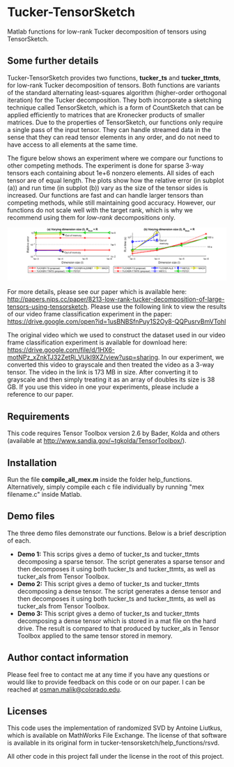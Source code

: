 # Tucker-TensorSketch
Matlab functions for low-rank Tucker decomposition of tensors using TensorSketch.

## Some further details
Tucker-TensorSketch provides two functions, **tucker_ts** and **tucker_ttmts**, for low-rank Tucker decomposition of tensors. Both functions are variants of the standard alternating least-squares algorithm (higher-order orthogonal iteration) for the Tucker decomposition. They both incorporate a sketching technique called TensorSketch, which is a form of CountSketch that can be applied efficiently to matrices that are Kronecker products of smaller matrices. Due to the properties of TensorSketch, our functions only require a single pass of the input tensor. They can handle streamed data in the sense that they can read tensor elements in any order, and do not need to have access to all elements at the same time.

The figure below shows an experiment where we compare our functions to other competing methods. The experiment is done for sparse 3-way tensors each containing about 1e+6 nonzero elements. All sides of each tensor are of equal length. The plots show how the relative error (in subplot (a)) and run time (in subplot (b)) vary as the size of the tensor sides is increased. Our functions are fast and can handle larger tensors than competing methods, while still maintaining good accuracy. However, our functions do not scale well with the target rank, which is why we recommend using them for *low-rank* decompositions only.

![Experiment results](Experiment2Fig1.png)

For more details, please see our paper which is available here: http://papers.nips.cc/paper/8213-low-rank-tucker-decomposition-of-large-tensors-using-tensorsketch. Please use the following link to view the results of our video frame classification experiment in the paper: https://drive.google.com/open?id=1usBNBSfnPuy1S2Oy8-QQPusrvBmVTohl

The original video which we used to construct the dataset used in our video frame classification experiment is available for download here: https://drive.google.com/file/d/1HX6-motNPz_xZnkTJ32ZetRj_VUkI9XZ/view?usp=sharing. In our experiment, we converted this video to grayscale and then treated the video as a 3-way tensor. The video in the link is 173 MB in size. After converting it to grayscale and then simply treating it as an array of doubles its size is 38 GB. If you use this video in one your experiments, please include a reference to our paper.

## Requirements
This code requires Tensor Toolbox version 2.6 by Bader, Kolda and others (available at http://www.sandia.gov/~tgkolda/TensorToolbox/).

## Installation
Run the file **compile_all_mex.m** inside the folder help_functions. Alternatively, simply compile each c file individually by running "mex filename.c" inside Matlab.

## Demo files
The three demo files demonstrate our functions. Below is a brief description of each.
* **Demo 1:** This scrips gives a demo of tucker_ts and tucker_ttmts decomposing a sparse tensor. The script generates a sparse tensor and then decomposes it using both tucker_ts and tucker_ttmts, as well as tucker_als from Tensor Toolbox.
* **Demo 2:** This script gives a demo of tucker_ts and tucker_ttmts decomposing a dense tensor. The script generates a dense tensor and then decomposes it using both tucker_ts and tucker_ttmts, as well as tucker_als from Tensor Toolbox.
* **Demo 3:** This script gives a demo of tucker_ts and tucker_ttmts decomposing a dense tensor which is stored in a mat file on the hard drive. The result is compared to that produced by tucker_als in Tensor Toolbox applied to the same tensor stored in memory.

## Author contact information
Please feel free to contact me at any time if you have any questions or would like to provide feedback on this code or on our paper. I can be reached at osman.malik@colorado.edu.

## Licenses
This code uses the implementation of randomized SVD by Antoine Liutkus, which is available on MathWorks File Exchange. The license of that software is available in its original form in tucker-tensorsketch/help_functions/rsvd.

All other code in this project fall under the license in the root of this project.

